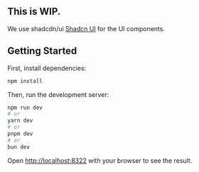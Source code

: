 ## This is WIP.

We use shadcdn/ui [Shadcn UI](https://ui.shadcn.com/) for the UI components.

## Getting Started

First, install dependencies:

```bash
npm install
```

Then, run the development server:

```bash
npm run dev
# or
yarn dev
# or
pnpm dev
# or
bun dev
```

Open [http://localhost:8322](http://localhost:8322) with your browser to see the result.
